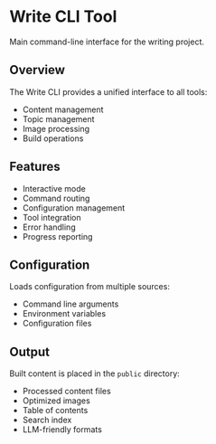 # Write CLI Tool

Main command-line interface for the writing project.

## Overview

The Write CLI provides a unified interface to all tools:

- Content management
- Topic management
- Image processing
- Build operations

## Features

- Interactive mode
- Command routing
- Configuration management
- Tool integration
- Error handling
- Progress reporting

## Configuration

Loads configuration from multiple sources:

- Command line arguments
- Environment variables
- Configuration files

## Output

Built content is placed in the `public` directory:

- Processed content files
- Optimized images
- Table of contents
- Search index
- LLM-friendly formats
